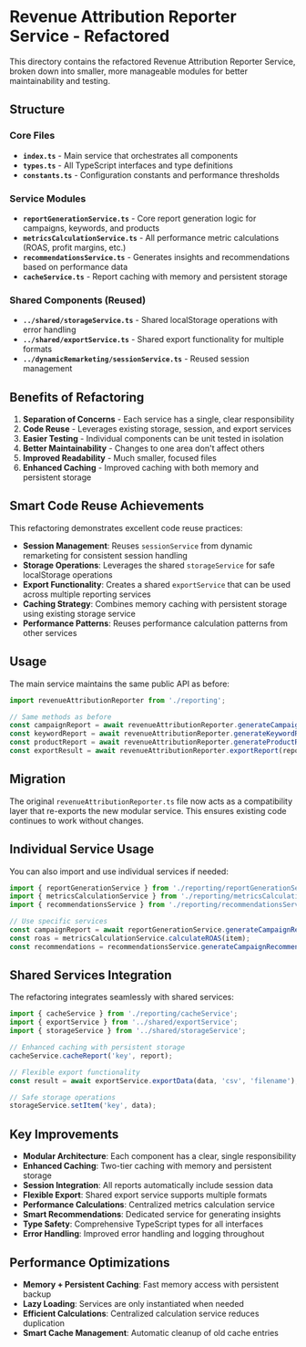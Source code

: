 # Revenue Attribution Reporter Service - Refactored

This directory contains the refactored Revenue Attribution Reporter Service, broken down into smaller, more manageable modules for better maintainability and testing.

## Structure

### Core Files

- **`index.ts`** - Main service that orchestrates all components
- **`types.ts`** - All TypeScript interfaces and type definitions
- **`constants.ts`** - Configuration constants and performance thresholds

### Service Modules

- **`reportGenerationService.ts`** - Core report generation logic for campaigns, keywords, and products
- **`metricsCalculationService.ts`** - All performance metric calculations (ROAS, profit margins, etc.)
- **`recommendationsService.ts`** - Generates insights and recommendations based on performance data
- **`cacheService.ts`** - Report caching with memory and persistent storage

### Shared Components (Reused)

- **`../shared/storageService.ts`** - Shared localStorage operations with error handling
- **`../shared/exportService.ts`** - Shared export functionality for multiple formats
- **`../dynamicRemarketing/sessionService.ts`** - Reused session management

## Benefits of Refactoring

1. **Separation of Concerns** - Each service has a single, clear responsibility
2. **Code Reuse** - Leverages existing storage, session, and export services
3. **Easier Testing** - Individual components can be unit tested in isolation
4. **Better Maintainability** - Changes to one area don't affect others
5. **Improved Readability** - Much smaller, focused files
6. **Enhanced Caching** - Improved caching with both memory and persistent storage

## Smart Code Reuse Achievements

This refactoring demonstrates excellent code reuse practices:

- **Session Management**: Reuses `sessionService` from dynamic remarketing for consistent session handling
- **Storage Operations**: Leverages the shared `storageService` for safe localStorage operations
- **Export Functionality**: Creates a shared `exportService` that can be used across multiple reporting services
- **Caching Strategy**: Combines memory caching with persistent storage using existing storage service
- **Performance Patterns**: Reuses performance calculation patterns from other services

## Usage

The main service maintains the same public API as before:

```typescript
import revenueAttributionReporter from './reporting';

// Same methods as before
const campaignReport = await revenueAttributionReporter.generateCampaignReport(filters);
const keywordReport = await revenueAttributionReporter.generateKeywordReport(filters);
const productReport = await revenueAttributionReporter.generateProductReport(filters);
const exportResult = await revenueAttributionReporter.exportReport(report, 'csv');
```

## Migration

The original `revenueAttributionReporter.ts` file now acts as a compatibility layer that re-exports the new modular service. This ensures existing code continues to work without changes.

## Individual Service Usage

You can also import and use individual services if needed:

```typescript
import { reportGenerationService } from './reporting/reportGenerationService';
import { metricsCalculationService } from './reporting/metricsCalculationService';
import { recommendationsService } from './reporting/recommendationsService';

// Use specific services
const campaignReport = await reportGenerationService.generateCampaignReport(filters);
const roas = metricsCalculationService.calculateROAS(item);
const recommendations = recommendationsService.generateCampaignRecommendations(campaign, roas, margin);
```

## Shared Services Integration

The refactoring integrates seamlessly with shared services:

```typescript
import { cacheService } from './reporting/cacheService';
import { exportService } from '../shared/exportService';
import { storageService } from '../shared/storageService';

// Enhanced caching with persistent storage
cacheService.cacheReport('key', report);

// Flexible export functionality
const result = await exportService.exportData(data, 'csv', 'filename');

// Safe storage operations
storageService.setItem('key', data);
```

## Key Improvements

- **Modular Architecture**: Each component has a clear, single responsibility
- **Enhanced Caching**: Two-tier caching with memory and persistent storage
- **Session Integration**: All reports automatically include session data
- **Flexible Export**: Shared export service supports multiple formats
- **Performance Calculations**: Centralized metrics calculation service
- **Smart Recommendations**: Dedicated service for generating insights
- **Type Safety**: Comprehensive TypeScript types for all interfaces
- **Error Handling**: Improved error handling and logging throughout

## Performance Optimizations

- **Memory + Persistent Caching**: Fast memory access with persistent backup
- **Lazy Loading**: Services are only instantiated when needed
- **Efficient Calculations**: Centralized calculation service reduces duplication
- **Smart Cache Management**: Automatic cleanup of old cache entries